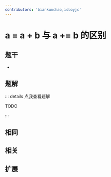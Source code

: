 ```yaml
---
contributors: 'biankunchao,isboyjc'
---
```


# a = a + b 与 a += b 的区别


## 题干

- 



## 题解

::: details 点我查看题解

  TODO

:::



## 相同


## 相关


## 扩展

